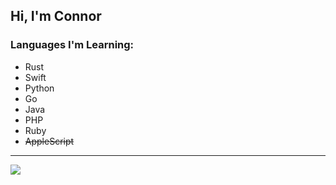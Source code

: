 ## Hi, I'm Connor

### Languages I'm Learning:
* Rust
* Swift
* Python
* Go
* Java
* PHP
* Ruby
* ~~AppleScript~~

---

<img align="center" src="https://github-readme-stats.vercel.app/api?username=30440r&show_icons=true&count_private=true&theme=light">
